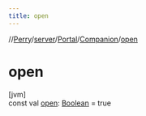 ```yaml
---
title: open
---
```

//[Perry](../../../../index.html)/[server](../../index.html)/[Portal](../index.html)/[Companion](index.html)/[open](open.html)



# open



[jvm]\
const val [open](open.html): [Boolean](https://kotlinlang.org/api/latest/jvm/stdlib/kotlin/-boolean/index.html) = true




